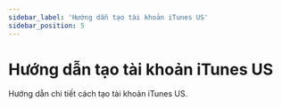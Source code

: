 ```yaml
---
sidebar_label: 'Hướng dẫn tạo tài khoản iTunes US'
sidebar_position: 5
---
```


# Hướng dẫn tạo tài khoản iTunes US

Hướng dẫn chi tiết cách tạo tài khoản iTunes US.